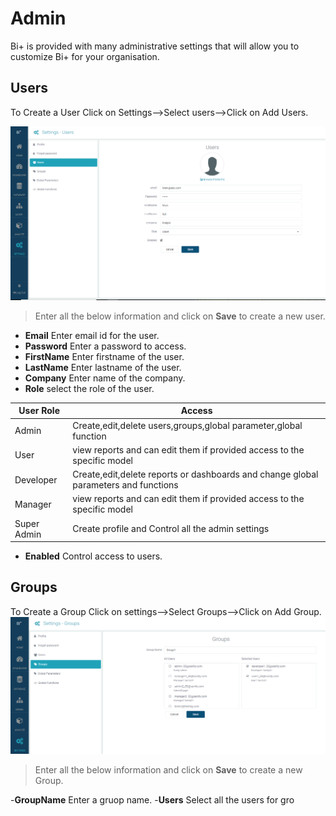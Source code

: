  # Admin

Bi+ is provided with many administrative settings that will allow you to customize Bi+ for your organisation.

## Users

To Create a User Click on Settings-->Select users-->Click on Add Users.

![enter image description here](https://raw.githubusercontent.com/sv18042016/fp1/34ae99ea80597fc08c96c787a88d8951979862b1/images/users.png)

>Enter all the below information and click on **Save** to create a new user.

- **Email** Enter email id for the user.
- **Password** Enter a password to access.
- **FirstName** Enter firstname of the user.
- **LastName** Enter lastname of the user. 
- **Company** Enter name of the company.
- **Role** select the role of the user.

| User Role |  Access|
|--|--|
| Admin | Create,edit,delete users,groups,global parameter,global function |
|User|view reports and can edit them if provided access to the specific model|
|Developer|Create,edit,delete reports or dashboards and change global parameters and functions|
|Manager|view reports and can edit them if provided access to the specific model|
|Super Admin|Create profile and Control all the admin settings|

- **Enabled** Control access to users.

## Groups

To Create a Group Click on settings-->Select Groups-->Click on Add Group.
![enter image description here](https://raw.githubusercontent.com/sv18042016/fp1/b6af863fbeb6584b8a139d0f303840ab6893da5e/images/groups.png)

>Enter all the below information and click on **Save** to create a new Group.

-**GroupName** Enter a gruop name.
-**Users** Select all the users for gro

<!--stackedit_data:
eyJoaXN0b3J5IjpbLTk4MDIzMTk1OCw0NjU3NjY4MTYsLTk3ND
Y2MDE4N119
-->